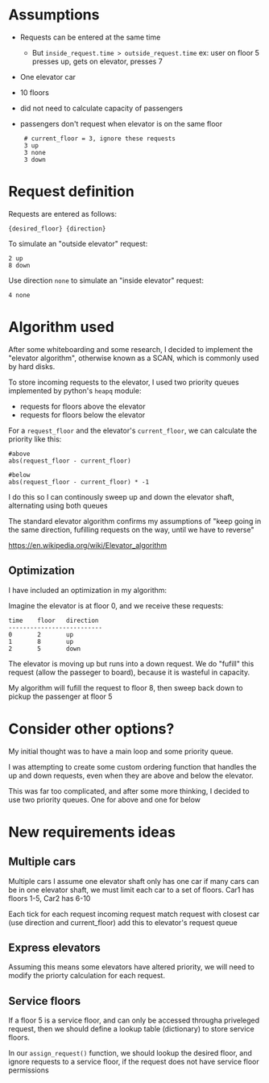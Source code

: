 # Assumptions
* Requests can be entered at the same time
    * But `inside_request.time > outside_request.time` ex: user on floor 5 presses up, gets on elevator, presses 7
* One elevator car
* 10 floors
* did not need to calculate capacity of passengers
* passengers don't request when elevator is on the same floor

       # current_floor = 3, ignore these requests
       3 up
       3 none
       3 down


# Request definition

Requests are entered as follows:

    {desired_floor} {direction}

To simulate an "outside elevator" request:

    2 up
    8 down


Use direction `none` to simulate an "inside elevator" request:

    4 none

# Algorithm used
After some whiteboarding and some research, I decided to implement the "elevator algorithm", otherwise known as a SCAN, which is commonly used by hard disks.

To store incoming requests to the elevator, I used two priority queues implemented by python's `heapq` module:

* requests for floors above the elevator
* requests for floors below the elevator 

For a `request_floor` and the elevator's `current_floor`, we can calculate the priority like this:

    #above
    abs(request_floor - current_floor) 

    #below
    abs(request_floor - current_floor) * -1


I do this so I can continously sweep up and down the elevator shaft, alternating
using both queues

The standard elevator algorithm confirms my assumptions of
"keep going in the same direction, fufilling requests on the way, until we have to reverse"

https://en.wikipedia.org/wiki/Elevator_algorithm


## Optimization
I have included an optimization in my algorithm:

Imagine the elevator is at floor 0, and we receive these requests:

    time    floor   direction
    --------------------------
    0       2       up
    1       8       up
    2       5       down

The elevator is moving up but runs into a down request. We do "fufill" this request (allow the passeger to board), because it is wasteful in capacity.

My algorithm will fufill the request to floor 8, then sweep back down to pickup the passenger at floor 5 



# Consider other options?
My initial thought was to have a main loop and some priority queue.

I was attempting to create some custom ordering function that handles the up and down requests, even when they are above and below the elevator.

This was far too complicated, and after some more thinking, I decided to use two priority queues. One for above and one for below

# New requirements ideas

## Multiple cars
Multiple cars 
I assume one elevator shaft only has one car
    if many cars can be in one elevator shaft, we must limit each car to a set of floors. Car1 has floors 1-5, Car2 has 6-10

Each tick
    for each request incoming request
        match request with closest car (use direction and current_floor)
        add this to elevator's request queue

## Express elevators
Assuming this means some elevators have altered priority, we will need to modify the priorty calculation for each request.

## Service floors
If a floor 5 is a service floor, and can only be accessed througha priveleged request, then we should define a lookup table (dictionary) to store service floors.

In our `assign_request()` function, we should lookup the desired floor, and ignore requests to a service floor, if the request does not have service floor permissions
